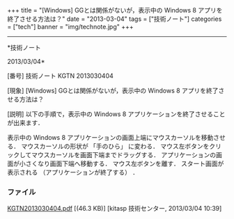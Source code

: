 ﻿+++
title = "[Windows] GGとは関係がないが，表示中の Windows 8 アプリを終了させる方法は？"
date = "2013-03-04"
tags = ["技術ノート"]
categories = ["tech"]
banner = "img/technote.jpg"
+++

-----------------------------------------------------------------------------------------------------------------------------

*技術ノート

2013/03/04*


[番号]
技術ノート KGTN 2013030404

[現象]
[Windows] GGとは関係がないが，表示中の Windows 8
アプリを終了させる方法は？

[説明]
以下の手順で，表示中の Windows 8
アプリケーションを終了させることが出来ます．

表示中の Windows 8
アプリケーションの画面上端にマウスカーソルを移動させる．
マウスカーソルの形状が 「手のひら」 に変わる．
マウス左ボタンをクリックしてマウスカーソルを画面下端までドラッグする．
アプリケーションの画面が小さくなり画面下端へ移動する．
マウス左ボタンを離す．
スタート画面が表示される （アプリケーションが終了する） ．


### ファイル

 
 


[KGTN2013030404.pdf](http://techreport.kitasp.net/attachments/download/1248/KGTN2013030404.pdf)
 [(46.3 KB)] [kitasp 技術センター, 2013/03/04
10:39]


 


 

